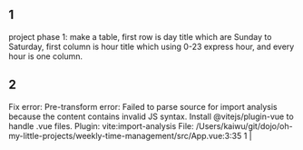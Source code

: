 ## 1
project phase 1:
make a table,
first row is day title which are Sunday to Saturday,
first column is hour title which using 0-23 express hour, and every hour is one column.

## 2
Fix error:
Pre-transform error: Failed to parse source for import analysis because the content contains invalid JS syntax. Install @vitejs/plugin-vue to handle .vue files.
  Plugin: vite:import-analysis
  File: /Users/kaiwu/git/dojo/oh-my-little-projects/weekly-time-management/src/App.vue:3:35
  1  |  <template>
  2  |    <div id="app">
  3  |      <h1>Weekly Time Management</h1>
     |                                     ^
  4  |      <div class="table-container">
  5  |        <table class="time-table">

## 3
make user can edit fields, but exclude first row and column.

## 4
after user edit the field, it would randomly attach color in background,
all background color should not be too bright.

## 5
use same color when fields content are same,
and do not use duplicated color.

## 6
add a little button on the top right side and named: "clear all" ,
its function is clear all fields content.

## 7
add a little button on the top right side, named: "export" ,
its function is export table as a png picture.

## 8
always export all table content, not just the screen.

## 9
modify button "Export" to "Export PNG",
and add another two buttons on the top right side,
one is "Export JSON", its function is export content as json format file,
the other is "Import JSON", its function is import json file from "Export JSON"'s output.

## 10
Now, I want to create a area at the footer,
which summarize different field content and sort by bigger time block,
and shows like:
Sleep: 5 hr
Reading: 4 hr

## 11
I want to select a area and edit them one time,
the opertaion step is
1. click and hold to select a square area
2. edit one field among them
3. adjust content all selected area fields

## 12
move buttons to page bottom, and surround them with css like Time Summary.

## 13
time to refactor, but before refactoring, we need to add some unit test.
now, you cannot edit App.vue,
and add tests for all business logic, but not UIUX,
make an example: same field content should have same background color, time summary should correct.

## 14
we should refactor now,
split App.vue to different components: title, table, time summary, actions.
And do not modify unit tests, let them failed, it's okay.

## 15
All unit tests are successful, that's weird,
I found you didn't move bussiness logic into their component,
let's modify.
after modification, our unit tests should have some errors.

## 16
fix unit tests, and do not modify production code.

## 17
still have some unit tests failed, fix them.
and also remove REFACTORING md file.

## 18
failed test still exist, here are some information, fix them,

 FAIL  src/tests/App.spec.js > App.vue - Integration Tests > Export Functionality > should handle export-json event from Actions component
TypeError: el.setAttribute is not a function
 ❯ setScopeId node_modules/@vue/runtime-dom/dist/runtime-dom.cjs.js:58:8
 ❯ setScopeId node_modules/@vue/runtime-core/dist/runtime-core.cjs.js:4925:7
 ❯ mountElement node_modules/@vue/runtime-core/dist/runtime-core.cjs.js:4889:5
 ❯ processElement node_modules/@vue/runtime-core/dist/runtime-core.cjs.js:4840:7
 ❯ patch node_modules/@vue/runtime-core/dist/runtime-core.cjs.js:4706:11
 ❯ mountChildren node_modules/@vue/runtime-core/dist/runtime-core.cjs.js:4952:7
 ❯ mountElement node_modules/@vue/runtime-core/dist/runtime-core.cjs.js:4875:7
 ❯ processElement node_modules/@vue/runtime-core/dist/runtime-core.cjs.js:4840:7
 ❯ patch node_modules/@vue/runtime-core/dist/runtime-core.cjs.js:4706:11
 ❯ ReactiveEffect.componentUpdateFn [as fn] node_modules/@vue/runtime-core/dist/runtime-core.cjs.js:5417:9

⎯⎯⎯⎯⎯⎯⎯⎯⎯⎯⎯⎯⎯⎯⎯⎯⎯⎯⎯⎯⎯⎯⎯⎯⎯⎯⎯⎯⎯⎯⎯⎯⎯⎯⎯⎯⎯⎯⎯⎯⎯⎯⎯⎯⎯⎯⎯⎯⎯⎯⎯⎯⎯⎯⎯⎯⎯⎯⎯⎯⎯⎯⎯⎯⎯⎯⎯⎯⎯⎯⎯⎯⎯⎯⎯⎯⎯⎯⎯⎯⎯⎯⎯⎯⎯⎯⎯⎯⎯⎯⎯⎯⎯⎯⎯⎯⎯⎯⎯⎯⎯⎯⎯⎯⎯⎯⎯⎯⎯⎯⎯⎯⎯⎯⎯⎯⎯⎯⎯⎯⎯⎯⎯⎯⎯⎯⎯⎯⎯⎯⎯⎯⎯⎯⎯⎯[1/6]⎯

 FAIL  src/tests/App.spec.js > App.vue - Integration Tests > Export Functionality > should handle export-png event from Actions component
 FAIL  src/tests/App.spec.js > App.vue - Integration Tests > Import Functionality > should handle import-json event from Actions component
 FAIL  src/tests/App.spec.js > App.vue - Integration Tests > Import Functionality > should show alert for invalid JSON format
 FAIL  src/tests/App.spec.js > App.vue - Integration Tests > Component Integration > should pass updated data to TimeSummary when TimeTable data changes
 FAIL  src/tests/App.spec.js > App.vue - Integration Tests > Component Integration > should maintain data consistency between TimeTable and TimeSummary
TypeError: el.setAttribute is not a function
 ❯ setScopeId node_modules/@vue/runtime-dom/dist/runtime-dom.cjs.js:58:8
 ❯ setScopeId node_modules/@vue/runtime-core/dist/runtime-core.cjs.js:4925:7
 ❯ mountElement node_modules/@vue/runtime-core/dist/runtime-core.cjs.js:4889:5
 ❯ processElement node_modules/@vue/runtime-core/dist/runtime-core.cjs.js:4840:7
 ❯ patch node_modules/@vue/runtime-core/dist/runtime-core.cjs.js:4706:11
 ❯ mountChildren node_modules/@vue/runtime-core/dist/runtime-core.cjs.js:4952:7
 ❯ mountElement node_modules/@vue/runtime-core/dist/runtime-core.cjs.js:4875:7
 ❯ processElement node_modules/@vue/runtime-core/dist/runtime-core.cjs.js:4840:7
 ❯ patch node_modules/@vue/runtime-core/dist/runtime-core.cjs.js:4706:11
 ❯ ReactiveEffect.componentUpdateFn [as fn] node_modules/@vue/runtime-core/dist/runtime-core.cjs.js:5337:11

## 19
we want to better user experience, here are some operation we should modify,
1. use self component enter field content instead of native alert window.
2. fix select and drag when using moblie phone.
3. reduce margin size, we should do our better to show more content.

## 20 -> bad prompt, didn't adjust
we should do some improvements,
1. add table's scroll bar instead of native scroll bar.
2. Change table's first column "Hour"'s background color to gray, same with hour 0-23.

## 21
restore last modification

## 22
restore last scroll bar's modification

## 23
1. change table's first column's first field background color to the same with first column's other row, it looks like gray, more accurate, the field's content is "Hour", I mean the field we need to change.
2. make the table's horizontal scroll bar more thicker, it would be good for mobile user.

## 24
1. the field "Hour"'s background is not gray, fix it.
2. and make table's horizontal scroll bar more obvious.

## 25
the table's horizontal scroll bar is still not good,
imagine you are mobile user, how to improve for better UX, and use dark gray for it, not green.
